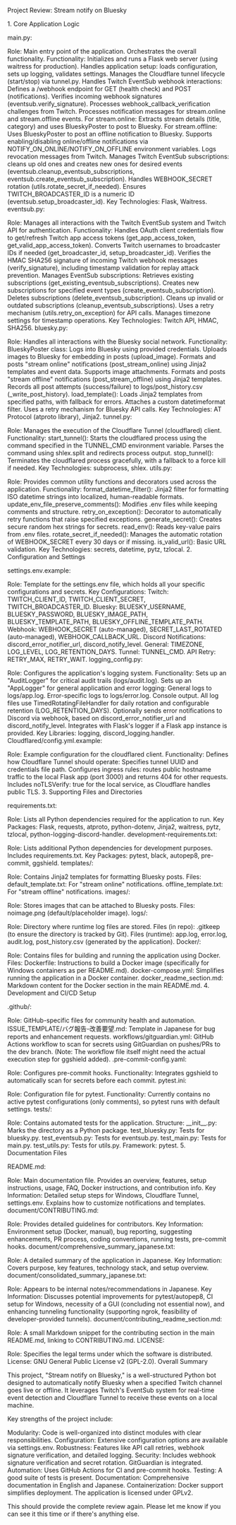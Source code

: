Project Review: Stream notify on Bluesky

1\. Core Application Logic

main.py:

Role: Main entry point of the application. Orchestrates the overall
functionality. Functionality: Initializes and runs a Flask web server
(using waitress for production). Handles application setup: loads
configuration, sets up logging, validates settings. Manages the
Cloudflare tunnel lifecycle (start/stop) via tunnel.py. Handles Twitch
EventSub webhook interactions: Defines a /webhook endpoint for GET
(health check) and POST (notifications). Verifies incoming webhook
signatures (eventsub.verify_signature). Processes
webhook_callback_verification challenges from Twitch. Processes
notification messages for stream.online and stream.offline events. For
stream.online: Extracts stream details (title, category) and uses
BlueskyPoster to post to Bluesky. For stream.offline: Uses BlueskyPoster
to post an offline notification to Bluesky. Supports enabling/disabling
online/offline notifications via NOTIFY_ON_ONLINE/NOTIFY_ON_OFFLINE
environment variables. Logs revocation messages from Twitch. Manages
Twitch EventSub subscriptions: cleans up old ones and creates new ones
for desired events (eventsub.cleanup_eventsub_subscriptions,
eventsub.create_eventsub_subscription). Handles WEBHOOK_SECRET rotation
(utils.rotate_secret_if_needed). Ensures TWITCH_BROADCASTER_ID is a
numeric ID (eventsub.setup_broadcaster_id). Key Technologies: Flask,
Waitress. eventsub.py:

Role: Manages all interactions with the Twitch EventSub system and
Twitch API for authentication. Functionality: Handles OAuth client
credentials flow to get/refresh Twitch app access tokens
(get_app_access_token, get_valid_app_access_token). Converts Twitch
usernames to broadcaster IDs if needed (get_broadcaster_id,
setup_broadcaster_id). Verifies the HMAC SHA256 signature of incoming
Twitch webhook messages (verify_signature), including timestamp
validation for replay attack prevention. Manages EventSub subscriptions:
Retrieves existing subscriptions (get_existing_eventsub_subscriptions).
Creates new subscriptions for specified event types
(create_eventsub_subscription). Deletes subscriptions
(delete_eventsub_subscription). Cleans up invalid or outdated
subscriptions (cleanup_eventsub_subscriptions). Uses a retry mechanism
(utils.retry_on_exception) for API calls. Manages timezone settings for
timestamp operations. Key Technologies: Twitch API, HMAC, SHA256.
bluesky.py:

Role: Handles all interactions with the Bluesky social network.
Functionality: BlueskyPoster class: Logs into Bluesky using provided
credentials. Uploads images to Bluesky for embedding in posts
(upload_image). Formats and posts "stream online" notifications
(post_stream_online) using Jinja2 templates and event data. Supports
image attachments. Formats and posts "stream offline" notifications
(post_stream_offline) using Jinja2 templates. Records all post attempts
(success/failure) to logs/post_history.csv (\_write_post_history).
load_template(): Loads Jinja2 templates from specified paths, with
fallback for errors. Attaches a custom datetimeformat filter. Uses a
retry mechanism for Bluesky API calls. Key Technologies: AT Protocol
(atproto library), Jinja2. tunnel.py:

Role: Manages the execution of the Cloudflare Tunnel (cloudflared)
client. Functionality: start_tunnel(): Starts the cloudflared process
using the command specified in the TUNNEL_CMD environment variable.
Parses the command using shlex.split and redirects process output.
stop_tunnel(): Terminates the cloudflared process gracefully, with a
fallback to a force kill if needed. Key Technologies: subprocess, shlex.
utils.py:

Role: Provides common utility functions and decorators used across the
application. Functionality: format_datetime_filter(): Jinja2 filter for
formatting ISO datetime strings into localized, human-readable formats.
update_env_file_preserve_comments(): Modifies .env files while keeping
comments and structure. retry_on_exception(): Decorator to automatically
retry functions that raise specified exceptions. generate_secret():
Creates secure random hex strings for secrets. read_env(): Reads
key-value pairs from .env files. rotate_secret_if_needed(): Manages the
automatic rotation of WEBHOOK_SECRET every 30 days or if missing.
is_valid_url(): Basic URL validation. Key Technologies: secrets,
datetime, pytz, tzlocal. 2. Configuration and Settings

settings.env.example:

Role: Template for the settings.env file, which holds all your specific
configurations and secrets. Key Configurations: Twitch:
TWITCH_CLIENT_ID, TWITCH_CLIENT_SECRET, TWITCH_BROADCASTER_ID. Bluesky:
BLUESKY_USERNAME, BLUESKY_PASSWORD, BLUESKY_IMAGE_PATH,
BLUESKY_TEMPLATE_PATH, BLUESKY_OFFLINE_TEMPLATE_PATH. Webhook:
WEBHOOK_SECRET (auto-managed), SECRET_LAST_ROTATED (auto-managed),
WEBHOOK_CALLBACK_URL. Discord Notifications: discord_error_notifier_url,
discord_notify_level. General: TIMEZONE, LOG_LEVEL, LOG_RETENTION_DAYS.
Tunnel: TUNNEL_CMD. API Retry: RETRY_MAX, RETRY_WAIT. logging_config.py:

Role: Configures the application's logging system. Functionality: Sets
up an "AuditLogger" for critical audit trails (logs/audit.log). Sets up
an "AppLogger" for general application and error logging: General logs
to logs/app.log. Error-specific logs to logs/error.log. Console output.
All log files use TimedRotatingFileHandler for daily rotation and
configurable retention (LOG_RETENTION_DAYS). Optionally sends error
notifications to Discord via webhook, based on
discord_error_notifier_url and discord_notify_level. Integrates with
Flask's logger if a Flask app instance is provided. Key Libraries:
logging, discord_logging.handler. Cloudflared/config.yml.example:

Role: Example configuration for the cloudflared client. Functionality:
Defines how Cloudflare Tunnel should operate: Specifies tunnel UUID and
credentials file path. Configures ingress rules: routes public hostname
traffic to the local Flask app (port 3000) and returns 404 for other
requests. Includes noTLSVerify: true for the local service, as
Cloudflare handles public TLS. 3. Supporting Files and Directories

requirements.txt:

Role: Lists all Python dependencies required for the application to run.
Key Packages: Flask, requests, atproto, python-dotenv, Jinja2, waitress,
pytz, tzlocal, python-logging-discord-handler.
development-requirements.txt:

Role: Lists additional Python dependencies for development purposes.
Includes requirements.txt. Key Packages: pytest, black, autopep8,
pre-commit, ggshield. templates/:

Role: Contains Jinja2 templates for formatting Bluesky posts. Files:
default_template.txt: For "stream online" notifications.
offline_template.txt: For "stream offline" notifications. images/:

Role: Stores images that can be attached to Bluesky posts. Files:
noimage.png (default/placeholder image). logs/:

Role: Directory where runtime log files are stored. Files (in repo):
.gitkeep (to ensure the directory is tracked by Git). Files (runtime):
app.log, error.log, audit.log, post_history.csv (generated by the
application). Docker/:

Role: Contains files for building and running the application using
Docker. Files: Dockerfile: Instructions to build a Docker image
(specifically for Windows containers as per README.md).
docker-compose.yml: Simplifies running the application in a Docker
container. docker_readme_section.md: Markdown content for the Docker
section in the main README.md. 4. Development and CI/CD Setup

.github/:

Role: GitHub-specific files for community health and automation.
ISSUE_TEMPLATE/バグ報告-改善要望.md: Template in Japanese for bug
reports and enhancement requests. workflows/gitguardian.yml: GitHub
Actions workflow to scan for secrets using GitGuardian on pushes/PRs to
the dev branch. (Note: The workflow file itself might need the actual
execution step for ggshield added). .pre-commit-config.yaml:

Role: Configures pre-commit hooks. Functionality: Integrates ggshield to
automatically scan for secrets before each commit. pytest.ini:

Role: Configuration file for pytest. Functionality: Currently contains
no active pytest configurations (only comments), so pytest runs with
default settings. tests/:

Role: Contains automated tests for the application. Structure:
\_\_init\_\_.py: Marks the directory as a Python package.
test_bluesky.py: Tests for bluesky.py. test_eventsub.py: Tests for
eventsub.py. test_main.py: Tests for main.py. test_utils.py: Tests for
utils.py. Framework: pytest. 5. Documentation Files

README.md:

Role: Main documentation file. Provides an overview, features, setup
instructions, usage, FAQ, Docker instructions, and contribution info.
Key Information: Detailed setup steps for Windows, Cloudflare Tunnel,
settings.env. Explains how to customize notifications and templates.
document/CONTRIBUTING.md:

Role: Provides detailed guidelines for contributors. Key Information:
Environment setup (Docker, manual), bug reporting, suggesting
enhancements, PR process, coding conventions, running tests, pre-commit
hooks. document/comprehensive_summary_japanese.txt:

Role: A detailed summary of the application in Japanese. Key
Information: Covers purpose, key features, technology stack, and setup
overview. document/consolidated_summary_japanese.txt:

Role: Appears to be internal notes/recommendations in Japanese. Key
Information: Discusses potential improvements for pytest/autopep8, CI
setup for Windows, necessity of a GUI (concluding not essential now),
and enhancing tunneling functionality (supporting ngrok, feasibility of
developer-provided tunnels). document/contributing_readme_section.md:

Role: A small Markdown snippet for the contributing section in the main
README.md, linking to CONTRIBUTING.md. LICENSE:

Role: Specifies the legal terms under which the software is distributed.
License: GNU General Public License v2 (GPL-2.0). Overall Summary

This project, "Stream notify on Bluesky," is a well-structured
Python bot designed to automatically notify Bluesky when a specified
Twitch channel goes live or offline. It leverages Twitch's EventSub
system for real-time event detection and Cloudflare Tunnel to receive
these events on a local machine.

Key strengths of the project include:

Modularity: Code is well-organized into distinct modules with clear
responsibilities. Configuration: Extensive configuration options are
available via settings.env. Robustness: Features like API call retries,
webhook signature verification, and detailed logging. Security: Includes
webhook signature verification and secret rotation. GitGuardian is
integrated. Automation: Uses GitHub Actions for CI and pre-commit hooks.
Testing: A good suite of tests is present. Documentation: Comprehensive
documentation in English and Japanese. Containerization: Docker support
simplifies deployment. The application is licensed under GPLv2.

This should provide the complete review again. Please let me know if you
can see it this time or if there's anything else.
